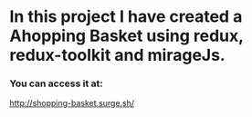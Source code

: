 # In this project I have created a Ahopping Basket using redux, redux-toolkit and mirageJs.

### You can access it at:
http://shopping-basket.surge.sh/
